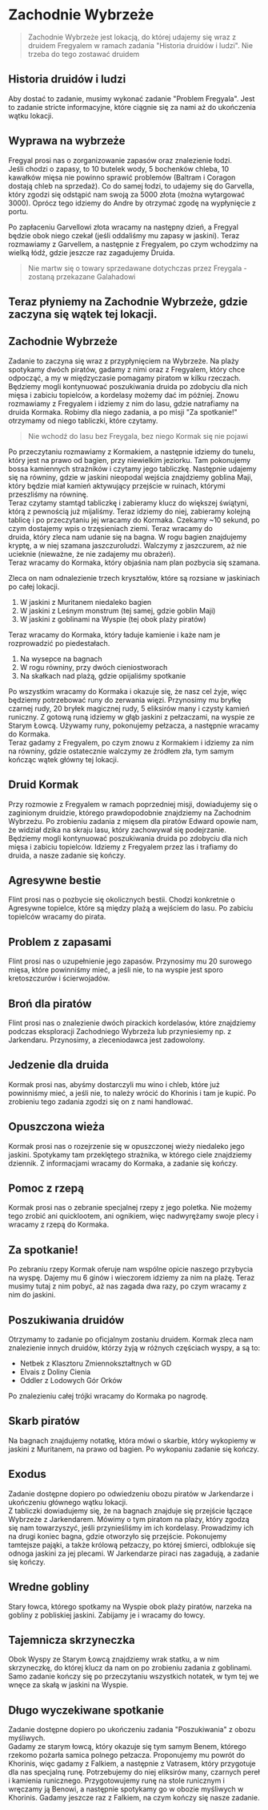 # Zachodnie Wybrzeże

> Zachodnie Wybrzeże jest lokacją, do której udajemy się wraz z druidem Fregyalem w ramach zadania "Historia druidów i ludzi". Nie trzeba do tego zostawać druidem

## Historia druidów i ludzi

Aby dostać to zadanie, musimy wykonać zadanie "Problem Fregyala".
Jest to zadanie stricte informacyjne, które ciągnie się za nami aż do ukończenia wątku lokacji.

## Wyprawa na wybrzeże

Fregyal prosi nas o zorganizowanie zapasów oraz znalezienie łodzi.  
Jeśli chodzi o zapasy, to 10 butelek wody, 5 bochenków chleba, 10 kawałków mięsa nie powinno sprawić problemów (Baltram i Coragon dostają chleb na sprzedaż). Co do samej łodzi, to udajemy się do Garvella, który zgodzi się odstąpić nam swoją za 5000 złota (można wytargować 3000). Oprócz tego idziemy do Andre by otrzymać zgodę na wypłynięcie z portu.

Po zapłaceniu Garvellowi złota wracamy na następny dzień, a Fregyal będzie obok niego czekał (jeśli oddaliśmy mu zapasy w jaskini). Teraz rozmawiamy z Garvellem, a następnie z Fregyalem, po czym wchodzimy na wielką łódź, gdzie jeszcze raz zagadujemy Druida.
> Nie martw się o towary sprzedawane dotychczas przez Freygala - zostaną przekazane Galahadowi

## Teraz płyniemy na Zachodnie Wybrzeże, gdzie zaczyna się wątek tej lokacji.

## Zachodnie Wybrzeże

Zadanie to zaczyna się wraz z przypłynięciem na Wybrzeże. Na plaży spotykamy dwóch piratów, gadamy z nimi oraz z Fregyalem, który chce odpocząć, a my w międzyczasie pomagamy piratom w kilku rzeczach. Będziemy mogli kontynuować poszukiwania druida po zdobyciu dla nich mięsa i zabiciu topielców, a kordelasy możemy dać im później. Znowu rozmawiamy z Fregyalem i idziemy z nim do lasu, gdzie natrafiamy na druida Kormaka. Robimy dla niego zadania, a po misji "Za spotkanie!" otrzymamy od niego tabliczki, które czytamy.
> Nie wchodź do lasu bez Freygala, bez niego Kormak się nie pojawi

Po przeczytaniu rozmawiamy z Kormakiem, a następnie idziemy do tunelu, który jest na prawo od bagien, przy niewielkim jeziorku. Tam pokonujemy bossa kamiennych strażników i czytamy jego tabliczkę. Następnie udajemy się na równiny, gdzie w jaskini nieopodal wejścia znajdziemy goblina Maji, który będzie miał kamień aktywujący przejście w ruinach, którymi przeszliśmy na równinę.  
Teraz czytamy stamtąd tabliczkę i zabieramy klucz do większej świątyni, którą z pewnością już mijaliśmy. Teraz idziemy do niej, zabieramy kolejną tablicę i po przeczytaniu jej wracamy do Kormaka. Czekamy ~10 sekund, po czym dostajemy wpis o trzęsieniach ziemi. Teraz wracamy do  
druida, który zleca nam udanie się na bagna. W rogu bagien znajdujemy kryptę, a w niej szamana jaszczuroludzi. Walczymy z jaszczurem, aż nie ucieknie (nieważne, że nie zadajemy mu obrażeń).  
Teraz wracamy do Kormaka, który objaśnia nam plan pozbycia się szamana.

Zleca on nam odnalezienie trzech kryształów, które są rozsiane w jaskiniach po całej lokacji.

1. W jaskini z Muritanem niedaleko bagien
2. W jaskini z Leśnym monstrum (tej samej, gdzie goblin Maji)  
3. W jaskini z goblinami na Wyspie (tej obok plaży piratów)

Teraz wracamy do Kormaka, który ładuje kamienie i każe nam je rozprowadzić po piedestałach.

1. Na wysepce na bagnach
2. W rogu równiny, przy dwóch cieniostworach
3. Na skałkach nad plażą, gdzie opijaliśmy spotkanie

Po wszystkim wracamy do Kormaka i okazuje się, że nasz cel żyje, więc będziemy potrzebować runy do zerwania więzi. Przynosimy mu bryłkę czarnej rudy, 20 bryłek magicznej rudy, 5 eliksirów many i czysty kamień runiczny. Z gotową runą idziemy w głąb jaskini z pełzaczami, na wyspie ze Starym Łowcą. Używamy runy, pokonujemy pełzacza, a następnie wracamy do Kormaka.  
Teraz gadamy z Fregyalem, po czym znowu z Kormakiem i idziemy za nim na równiny, gdzie ostatecznie walczymy ze źródłem zła, tym samym kończąc wątek główny tej lokacji.

## Druid Kormak

Przy rozmowie z Fregyalem w ramach poprzedniej misji, dowiadujemy się o zaginionym druidzie, którego prawdopodobnie znajdziemy na Zachodnim Wybrzeżu. Po zrobieniu zadania z mięsem dla piratów Edward opowie nam, że widział dzika na skraju lasu, który zachowywał się podejrzanie. Będziemy mogli kontynuować poszukiwania druida po zdobyciu dla nich mięsa i zabiciu topielców. Idziemy z Fregyalem przez las i trafiamy do druida, a nasze zadanie się kończy.

## Agresywne bestie

Flint prosi nas o pozbycie się okolicznych bestii. Chodzi konkretnie o Agresywne topielce, które są między plażą a wejściem do lasu. Po zabiciu topielców wracamy do pirata.

## Problem z zapasami

Flint prosi nas o uzupełnienie jego zapasów. Przynosimy mu 20 surowego mięsa, które powinniśmy mieć, a jeśli nie, to na wyspie jest sporo kretoszczurów i ścierwojadów.

## Broń dla piratów

Flint prosi nas o znalezienie dwóch pirackich kordelasów, które znajdziemy podczas eksploracji Zachodniego Wybrzeża lub przyniesiemy np. z Jarkendaru. Przynosimy, a zleceniodawca jest zadowolony.

## Jedzenie dla druida

Kormak prosi nas, abyśmy dostarczyli mu wino i chleb, które już powinniśmy mieć, a jeśli nie, to należy wrócić do Khorinis i tam je kupić. Po zrobieniu tego zadania zgodzi się on z nami handlować.

## Opuszczona wieża

Kormak prosi nas o rozejrzenie się w opuszczonej wieży niedaleko jego jaskini. Spotykamy tam przeklętego strażnika, w którego ciele znajdziemy dziennik. Z informacjami wracamy do Kormaka, a zadanie się kończy.

## Pomoc z rzepą

Kormak prosi nas o zebranie specjalnej rzepy z jego poletka. Nie możemy tego zrobić ani quicklootem, ani ognikiem, więc nadwyrężamy swoje plecy i wracamy z rzepą do Kormaka.

## Za spotkanie!

Po zebraniu rzepy Kormak oferuje nam wspólne opicie naszego przybycia na wyspę. Dajemy mu 6 ginów i wieczorem idziemy za nim na plażę. Teraz musimy tutaj z nim pobyć, aż nas zagada dwa razy, po czym wracamy z nim do jaskini.

## Poszukiwania druidów

Otrzymamy to zadanie po oficjalnym zostaniu druidem. Kormak zleca nam znalezienie innych druidów, którzy żyją w różnych częściach wyspy, a są to:  
- Netbek z Klasztoru Zmiennokształtnych w GD
- Elvais z Doliny Cienia
- Oddler z Lodowych Gór Orków

Po znalezieniu całej trójki wracamy do Kormaka po nagrodę.

## Skarb piratów

Na bagnach znajdujemy notatkę, która mówi o skarbie, który wykopiemy w jaskini z Muritanem, na prawo od bagien. Po wykopaniu zadanie się kończy.

## Exodus

Zadanie dostępne dopiero po odwiedzeniu obozu piratów w Jarkendarze i ukończeniu głównego wątku lokacji.  
Z tabliczki dowiadujemy się, że na bagnach znajduje się przejście łączące Wybrzeże z Jarkendarem. Mówimy o tym piratom na plaży, który zgodzą się nam towarzyszyć, jeśli przynieśliśmy im ich kordelasy. Prowadzimy ich na drugi koniec bagna, gdzie otworzyło się przejście. Pokonujemy tamtejsze pająki, a także królową pełzaczy, po której śmierci, odblokuje się odnoga jaskini za jej plecami. W Jarkendarze piraci nas zagadują, a zadanie się kończy.

## Wredne gobliny

Stary łowca, którego spotkamy na Wyspie obok plaży piratów, narzeka na gobliny z pobliskiej jaskini. Zabijamy je i wracamy do łowcy.

## Tajemnicza skrzyneczka

Obok Wyspy ze Starym Łowcą znajdziemy wrak statku, a w nim skrzyneczkę, do której klucz da nam on po zrobieniu zadania z goblinami. Samo zadanie kończy się po przeczytaniu wszystkich notatek, w tym tej we wnęce za skałą w jaskini na Wyspie.

## Długo wyczekiwane spotkanie

Zadanie dostępne dopiero po ukończeniu zadania "Poszukiwania" z obozu myśliwych.  
Gadamy ze starym łowcą, który okazuje się tym samym Benem, którego rzekomo pożarła samica polnego pełzacza. Proponujemy mu powrót do Khorinis, więc gadamy z Falkiem, a następnie z Vatrasem, który przygotuje dla nas specjalną runę. Potrzebujemy do niej eliksirów many, czarnych pereł i kamienia runicznego. Przygotowujemy runę na stole runicznym i wręczamy ją Benowi, a następnie spotykamy go w obozie myśliwych w Khorinis. Gadamy jeszcze raz z Falkiem, na czym kończy się nasze zadanie.

